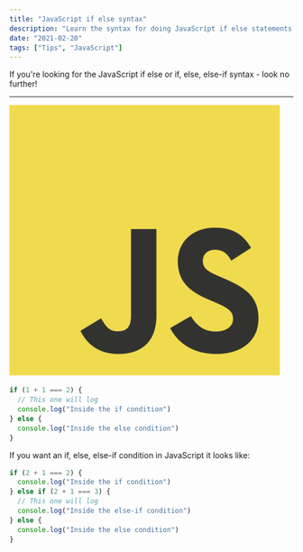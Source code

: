 ```yaml
---
title: "JavaScript if else syntax"
description: "Learn the syntax for doing JavaScript if else statements. If you're looking for if, else, else-if syntax this is for you."
date: "2021-02-20"
tags: ["Tips", "JavaScript"]
---
```


If you're looking for the JavaScript if else or if, else, else-if syntax - look no further!

---

![JavaScript If Else Logo](/img/javascript-if-else.png)

```javascript
if (1 + 1 === 2) {
  // This one will log
  console.log("Inside the if condition")
} else {
  console.log("Inside the else condition")
}
```

If you want an if, else, else-if condition in JavaScript it looks like:

```javascript
if (2 + 1 === 2) {
  console.log("Inside the if condition")
} else if (2 + 1 === 3) {
  // This one will log
  console.log("Inside the else-if condition")
} else {
  console.log("Inside the else condition")
}
```
